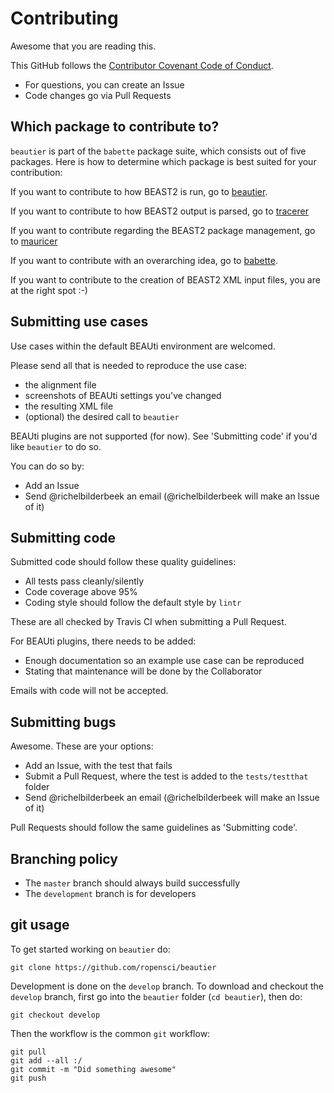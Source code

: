 # Contributing

Awesome that you are reading this.

This GitHub follows the [Contributor Covenant Code of Conduct](CODE_OF_CONDUCT.md).

* For questions, you can create an Issue
* Code changes go via Pull Requests

## Which package to contribute to?

`beautier` is part of the `babette` package suite,
which consists out of five packages.
Here is how to determine which package is best suited for your contribution:

If you want to contribute to how BEAST2 is run,
go to [beautier](https://github.com/ropensci/beautier/blob/master/CONTRIBUTING.md).

If you want to contribute to how BEAST2 output is parsed,
go to [tracerer](https://github.com/ropensci/tracerer/blob/master/CONTRIBUTING.md)

If you want to contribute regarding the BEAST2 package management,
go to [mauricer](https://github.com/ropensci/mauricer/blob/master/CONTRIBUTING.md)

If you want to contribute with an overarching idea,
go to [babette](https://github.com/ropensci/babette/blob/master/CONTRIBUTING.md).

If you want to contribute to the creation of BEAST2 XML input files,
you are at the right spot :-)

## Submitting use cases

Use cases within the default BEAUti environment are welcomed.

Please send all that is needed to reproduce the use case:

* the alignment file
* screenshots of BEAUti settings you've changed
* the resulting XML file
* (optional) the desired call to `beautier`

BEAUti plugins are not supported (for now). See 'Submitting code'
if you'd like `beautier` to do so.

You can do so by:

* Add an Issue
* Send @richelbilderbeek an email (@richelbilderbeek will make an Issue of it)

## Submitting code

Submitted code should follow these quality guidelines:

* All tests pass cleanly/silently
* Code coverage above 95%
* Coding style should follow the default style by `lintr`

These are all checked by Travis CI when submitting
a Pull Request.

For BEAUti plugins, there needs to be added:

* Enough documentation so an example use case can be reproduced
* Stating that maintenance will be done by the Collaborator

Emails with code will not be accepted.

## Submitting bugs

Awesome. These are your options:

* Add an Issue, with the test that fails
* Submit a Pull Request, where the test is added to the `tests/testthat` folder
* Send @richelbilderbeek an email (@richelbilderbeek will make an Issue of it)

Pull Requests should follow the same guidelines as 'Submitting code'.

## Branching policy

* The `master` branch should always build successfully
* The `development` branch is for developers

## git usage

To get started working on `beautier` do:

```
git clone https://github.com/ropensci/beautier
```

Development is done on the `develop` branch.
To download and checkout the `develop` branch,
first go into the `beautier` folder (`cd beautier`), then do:

```
git checkout develop
```

Then the workflow is the common `git` workflow:

```
git pull
git add --all :/
git commit -m "Did something awesome"
git push
```
